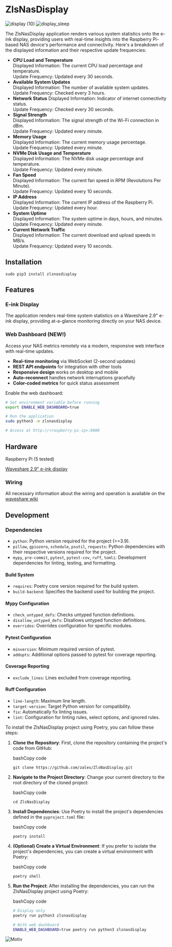 # ZlsNasDisplay

![display (10)](https://github.com/zales/ZlsNasDisplay/assets/832783/6e7828bc-3317-48c0-a1b5-804f8b1b86d2)
![display_sleep](https://github.com/zales/ZlsNasDisplay/assets/832783/63055923-21f6-4852-9ad6-2ac78c4181e7)


The ZlsNasDisplay application renders various system statistics onto the e-ink display, providing users with real-time insights into the Raspberry Pi-based NAS device's performance and connectivity. Here's a breakdown of the displayed information and their respective update frequencies:

* **CPU Load and Temperature**  
Displayed Information: The current CPU load percentage and temperature.  
Update Frequency: Updated every 30 seconds.
* **Available System Updates**  
Displayed Information: The number of available system updates.  
Update Frequency: Checked every 3 hours.
* **Network Status**
Displayed Information: Indicator of internet connectivity status.  
Update Frequency: Checked every 30 seconds.
* **Signal Strength**  
Displayed Information: The signal strength of the Wi-Fi connection in dBm.  
Update Frequency: Updated every minute.
* **Memory Usage**  
Displayed Information: The current memory usage percentage.  
Update Frequency: Updated every minute.
* **NVMe Disk Usage and Temperature**  
Displayed Information: The NVMe disk usage percentage and temperature.  
Update Frequency: Updated every minute.
* **Fan Speed**  
Displayed Information: The current fan speed in RPM (Revolutions Per Minute).  
Update Frequency: Updated every 10 seconds.
* **IP Address**  
Displayed Information: The current IP address of the Raspberry Pi.  
Update Frequency: Updated every hour.
* **System Uptime**  
Displayed Information: The system uptime in days, hours, and minutes.  
Update Frequency: Updated every minute.
* **Current Network Traffic**  
Displayed Information: The current download and upload speeds in MB/s.  
Update Frequency: Updated every 10 seconds.


## Installation

`sudo pip3 install zlsnasdisplay`

## Features

### E-ink Display
The application renders real-time system statistics on a Waveshare 2.9" e-ink display, providing at-a-glance monitoring directly on your NAS device.

### Web Dashboard (NEW!)
Access your NAS metrics remotely via a modern, responsive web interface with real-time updates.

- **Real-time monitoring** via WebSocket (2-second updates)
- **REST API endpoints** for integration with other tools
- **Responsive design** works on desktop and mobile
- **Auto-reconnect** handles network interruptions gracefully
- **Color-coded metrics** for quick status assessment

Enable the web dashboard:
```bash
# Set environment variable before running
export ENABLE_WEB_DASHBOARD=true

# Run the application
sudo python3 -m zlsnasdisplay

# Access at http://<raspberry-pi-ip>:8000
```

## Hardware
Raspberry Pi (5 tested)

[Waveshare 2.9" e-ink display](https://www.waveshare.com/product/2.9inch-e-paper-module.htm)

### Wiring

All necessary information about the wiring and operation is available on the [waveshare wiki](https://www.waveshare.com/wiki/2.9inch_e-Paper_Module_Manual#Working_With_Raspberry_Pi)


## Development

### Dependencies

*   `python`: Python version required for the project (>=3.9).
*   `pillow`, `gpiozero`, `schedule`, `psutil`, `requests`: Python dependencies with their respective versions required for the project.
*   `mypy`, `pre-commit`, `pytest`, `pytest-cov`, `ruff`, `tomli`: Development dependencies for linting, testing, and formatting.

#### Build System

*   `requires`: Poetry core version required for the build system.
*   `build-backend`: Specifies the backend used for building the project.

#### Mypy Configuration

*   `check_untyped_defs`: Checks untyped function definitions.
*   `disallow_untyped_defs`: Disallows untyped function definitions.
*   `overrides`: Overrides configuration for specific modules.

#### Pytest Configuration

*   `minversion`: Minimum required version of pytest.
*   `addopts`: Additional options passed to pytest for coverage reporting.

#### Coverage Reporting

*   `exclude_lines`: Lines excluded from coverage reporting.

#### Ruff Configuration

*   `line-length`: Maximum line length.
*   `target-version`: Target Python version for compatibility.
*   `fix`: Automatically fix linting issues.
*   `lint`: Configuration for linting rules, select options, and ignored rules.

To install the ZlsNasDisplay project using Poetry, you can follow these steps:

1.  **Clone the Repository**: First, clone the repository containing the project's code from GitHub:
    
    bashCopy code
    
    `git clone https://github.com/zales/ZlsNasDisplay.git`
    
2.  **Navigate to the Project Directory**: Change your current directory to the root directory of the cloned project:
    
    bashCopy code
    
    `cd ZlsNasDisplay`
    
3.  **Install Dependencies**: Use Poetry to install the project's dependencies defined in the `pyproject.toml` file:
    
    bashCopy code
    
    `poetry install`
    
4.  **(Optional) Create a Virtual Environment**: If you prefer to isolate the project's dependencies, you can create a virtual environment with Poetry:
    
    bashCopy code
    
    `poetry shell`
    
5.  **Run the Project**: After installing the dependencies, you can run the ZlsNasDisplay project using Poetry:

    bashCopy code

    ```bash
    # Display only
    poetry run python3 zlsnasdisplay

    # With web dashboard
    ENABLE_WEB_DASHBOARD=true poetry run python3 zlsnasdisplay
    ```

![Motiv](https://github.com/zales/ZlsNasDisplay/assets/832783/a1a764be-8ecd-4063-a75c-506135400a1f)

